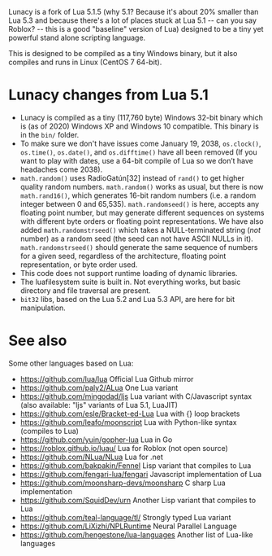 Lunacy is a fork of Lua 5.1.5 (why 5.1?  Because it's about 20% smaller than
Lua 5.3 and because there's a lot of places stuck at Lua 5.1 -- can you 
say Roblox? -- this is a good "baseline" version of Lua) designed to
be a tiny yet powerful stand alone scripting language.

This is designed to be compiled as a tiny Windows binary, but it also
compiles and runs in Linux (CentOS 7 64-bit).

# Lunacy changes from Lua 5.1

* Lunacy is compiled as a tiny (117,760 byte) Windows 32-bit binary
  which is (as of 2020) Windows XP and Windows 10 compatible.  This
  binary is in the `bin/` folder.
* To make sure we don't have issues come January 19, 2038, `os.clock()`,
  `os.time()`, `os.date()`, and `os.difftime()` have all been removed
  (If you want to play with dates, use a 64-bit compile of Lua so we don’t
   have headaches come 2038).
* `math.random()` uses RadioGatún[32] instead of `rand()` to get higher
  quality random numbers.  `math.random()` works as usual, but there is
  now `math.rand16()`, which generates 16-bit random
  numbers (i.e. a random integer between 0 and 65,535). 
  `math.randomseed()` is here, accepts any floating point number,
  but may generate different sequences on 
  systems with different byte orders or floating point representations.
  We have also added `math.randomstrseed()` 
  which takes a NULL-terminated string (*not* number) as a random seed 
  (the seed can not have ASCII NULLs in it).  `math.randomstrseed()` should
  generate the same sequence of numbers for a given seed, regardless of
  the architecture, floating point representation, or byte order used.
* This code does not support runtime loading of dynamic libraries.
* The luafilesystem suite is built in.  Not everything works, but basic
  directory and file traversal are present.
* `bit32` libs, based on the Lua 5.2 and Lua 5.3 API, are here for bit
  manipulation.

# See also

Some other languages based on Lua:

* https://github.com/lua/lua Official Lua Github mirror
* https://github.com/paly2/ALua One Lua variant
* https://github.com/mingodad/ljs Lua variant with C/Javascript syntax
  (also available: "ljs" variants of Lua 5.1, LuaJIT)
* https://github.com/esle/Bracket-ed-Lua Lua with {} loop brackets
* https://github.com/leafo/moonscript Lua with Python-like syntax
  (compiles to Lua)
* https://github.com/yuin/gopher-lua Lua in Go
* https://roblox.github.io/luau/ Lua for Roblox (not open source)
* https://github.com/NLua/NLua Lua for .net
* https://github.com/bakpakin/Fennel Lisp variant that compiles to Lua
* https://github.com/fengari-lua/fengari Javascript implementation of Lua
* https://github.com/moonsharp-devs/moonsharp C sharp Lua implementation
* https://github.com/SquidDev/urn Another Lisp variant that compiles to Lua
* https://github.com/teal-language/tl/ Strongly typed Lua variant 
* https://github.com/LiXizhi/NPLRuntime Neural Parallel Language
* https://github.com/hengestone/lua-languages Another list of Lua-like languages

